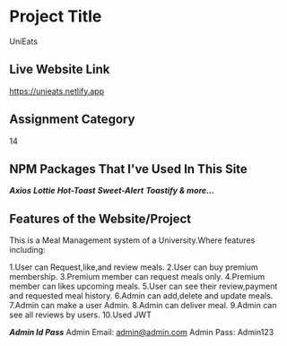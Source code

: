# Project Title 
UniEats

## Live Website Link
https://unieats.netlify.app

## Assignment Category
14


## NPM Packages That I've Used In This Site
***Axios***
***Lottie***
***Hot-Toast***
***Sweet-Alert***
***Toastify & more...***


## Features of the Website/Project
 This is a Meal Management system of a University.Where features including:

 1.User can Request,like,and review meals.
 2.User can buy premium membership.
 3.Premium member can request meals only.
 4.Premium member can likes upcoming meals.
 5.User can see their review,payment and requested meal history.
 6.Admin can add,delete and update meals.
 7.Admin can make a user Admin.
 8.Admin can deliver meal.
 9.Admin can see all reviews by users.
 10.Used JWT

***Admin Id Pass***
Admin Email: admin@admin.com
Admin Pass: Admin123